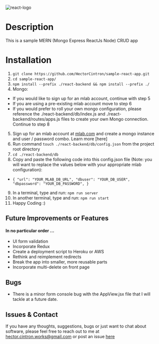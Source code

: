 ![react-logo](https://timonvs.gallerycdn.vsassets.io/extensions/timonvs/reactsnippetsstandard/1.1.0/1488031987588/Microsoft.VisualStudio.Services.Icons.Default)
# Description
This is a sample MERN (Mongo Express ReactJs Node) CRUD app

# Installation
1. `git clone https://github.com/HectorCintron/sample-react-app.git`
2. `cd sample-react-app/`
3. `npm install --prefix ./react-backend && npm install --prefix ./`
4. Mongo:
  * If you would like to sign up for an mlab account, continue with step 5
  * If you are using a pre-existing mlab account move to step 6
  * If you would prefer to roll your own mongo configuration, please reference the ./react-backend/db/index.js and ./react-backend/routes/apps.js files to create your own Mongo connection. Continue to step 8
5. Sign up for an mlab account at [mlab.com](https://mlab.com/signup/) and create a mongo instance and user / password combo. Learn more [here]
6. Run command `touch ./react-backend/db/config.json` from the project root directory
7. `cd ./react-backend/db`
8. Copy and paste the following code into this config.json file (Note: you will want to replace the values below with your appropriate mlab configuration):
  * `{
      "url": "YOUR_MLAB_DB_URL",
      "dbuser": "YOUR_DB_USER",
      "dbpassword": "YOUR_DB_PASSWORD",
    }`
9. In a terminal, type and run: `npm run server`
10. In another terminal, type and run: `npm run start`
11. Happy Coding :)

## Future Improvements or Features
#### In no particular order ...
* UI form validation
* Incorporate Redux
* Create a deployment script to Heroku or AWS
* Rethink and reimplement redirects
* Break the app into smaller, more reusable parts
* Incorporate multi-delete on front page

## Bugs
* There is a minor form console bug with the AppView.jsx file that I will tackle at a future date.

## Issues & Contact
If you have any thoughts, suggestions, bugs or just want to chat about software, please feel free to reach out to me at [hector.cintron.works@gmail.com](hector.cintron.works@gmail.com) or post an issue [here](https://github.com/HectorCintron/sample-react-app/issues)